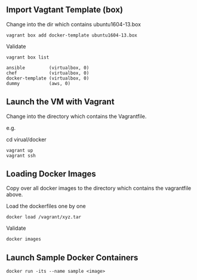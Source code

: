 ## Import Vagtant Template (box)

Change into the dir which contains ubuntu1604-13.box

```
vagrant box add docker-template ubuntu1604-13.box

```

Validate

```
vagrant box list

ansible         (virtualbox, 0)
chef            (virtualbox, 0)
docker-template (virtualbox, 0)
dummy           (aws, 0)
```

## Launch the VM with Vagrant

Change into the directory which contains the Vagrantfile.

e.g.

cd  virual/docker

```
vagrant up
vagrant ssh

```


## Loading Docker Images

Copy over all docker images to the directory which contains the vagrantfile above.


Load the dockerfiles one by one
```
docker load /vagrant/xyz.tar
```

Validate

```
docker images
```

## Launch Sample Docker Containers

```
docker run -its --name sample <image>
```
